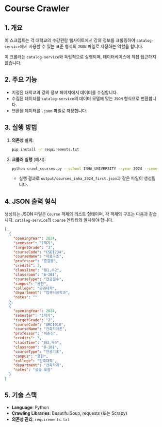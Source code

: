 # Course Crawler

## 1. 개요

이 스크립트는 각 대학교의 수강편람 웹사이트에서 강의 정보를 크롤링하여 `catalog-service`에서 사용할 수 있는 표준 형식의 `JSON` 파일로 저장하는 역할을 합니다.

이 크롤러는 `catalog-service`와 독립적으로 실행되며, 데이터베이스에 직접 접근하지 않습니다.

## 2. 주요 기능

- 지정된 대학교의 강의 정보 페이지에서 데이터를 수집합니다.
- 수집된 데이터를 `catalog-service`의 데이터 모델에 맞는 `JSON` 형식으로 변환합니다.
- 변환된 데이터를 `.json` 파일로 저장합니다.

## 3. 실행 방법

1.  **의존성 설치**:
    ```bash
    pip install -r requirements.txt
    ```

2.  **크롤러 실행** (예시):
    ```bash
    python crawl_courses.py --school INHA_UNIVERSITY --year 2024 --semester FIRST
    ```
    - 실행 결과로 `output/courses_inha_2024_first.json`과 같은 파일이 생성됩니다.

## 4. JSON 출력 형식

생성되는 JSON 파일은 `Course` 객체의 리스트 형태이며, 각 객체의 구조는 다음과 같습니다. `catalog-service`의 `Course` 엔티티와 일치해야 합니다.

```json
[
  {
    "openingYear": 2024,
    "semester": "1학기",
    "targetGrade": "3",
    "courseCode": "CSE1234",
    "courseName": "자료구조",
    "professor": "홍길동",
    "credits": 3,
    "classTime": "월1,수2",
    "classroom": "6-201",
    "courseType": "전공필수",
    "campus": "용현",
    "college": "공과대학",
    "department": "컴퓨터공학과",
    "notes": ""
  },
  {
    "openingYear": 2024,
    "semester": "1학기",
    "targetGrade": "2",
    "courseCode": "ARC1010",
    "courseName": "건축학개론",
    "professor": "이순신",
    "credits": 3,
    "classTime": "화3,목4",
    "classroom": "8-101",
    "courseType": "전공기초",
    "campus": "용현",
    "college": "건축대학",
    "department": "건축학과",
    "notes": "실습 포함"
  }
]
```

## 5. 기술 스택

- **Language**: Python
- **Crawling Libraries**: BeautifulSoup, requests (또는 Scrapy)
- **의존성 관리**: `requirements.txt`

